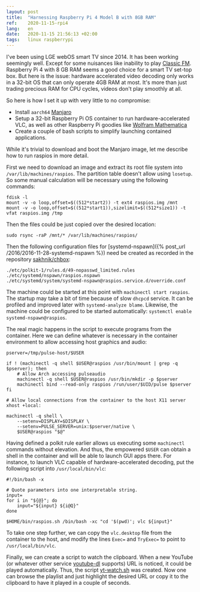 ```yaml
---
layout: post
title:  "Harnessing Raspberry Pi 4 Model B with 8GB RAM"
ref:    2020-11-15-rpi4
lang:   en
date:   2020-11-15 21:56:13 +02:00
tags:   linux raspberrypi
---
```


I've been using LGE webOS smart TV since 2014. It has been working seemingly
well. Except for some nuisances like inability to play
[Classic FM](https://www.classicfm.com).
Raspberry Pi 4 with 8 GB RAM seems a good choice for a smart TV set-top box.
But here is the issue: hardware accelerated video decoding only works
in a 32-bit OS that can only operate 4GB RAM at most. It's more than just trading
precious RAM for CPU cycles, videos don't play smoothly at all.

So here is how I set it up with very little to no compromise:

- Install `aarch64` [Manjaro](https://www.manjaro.org/downloads/arm/raspberry-pi-4/arm8-raspberry-pi-4-xfce/)
- Setup a 32-bit Raspberry Pi OS container to run hardware-accelerated VLC, as well as
other Raspberry Pi goodies like [Wolfram Mathematica](https://www.wolfram.com/mathematica/)
- Create a couple of bash scripts to simplify launching contained applications.

While it's trivial to download and boot the Manjaro image, let me describe
how to run raspios in more detail.

First we need to download an image and extract
its root file system into `/var/lib/machines/raspios`. The partition table doesn't
allow using `losetup`. So some manual calculation will be necessary using the following commands:
```
fdisk -l
mount -v -o loop,offset=$((512*start2)) -t ext4 raspios.img /mnt
mount -v -o loop,offset=$((512*start1)),sizelimit=$((512*size1)) -t vfat raspios.img /tmp
```
Then the files could be just copied over the desired location:
```
sudo rsync -raP /mnt/* /var/lib/machines/raspios/
```

Then the following configuration files for [systemd-nspawn]({% post_url
/2016/2016-11-28-systemd-nspawn %}) need be created as recorded
in the repository [sakhnik/chbox](https://github.com/sakhnik/chbox/tree/rpi4/host):
```
./etc/polkit-1/rules.d/49-nopasswd_limited.rules
./etc/systemd/nspawn/raspios.nspawn
./etc/systemd/system/systemd-nspawn@raspios.service.d/override.conf
```

The machine could be started at this point with `machinectl start raspios`. The startup may take a bit of time because of slow `dhcpcd` service. It can be profiled and improved later with `systemd-analyze blame`. Likewise, the machine could be configured to be started automatically: `systemctl enable systemd-nspawn@raspios`.

The real magic happens in the script to execute programs from the container. Here we can define whatever is necessary in the container environment to allow accessing host graphics and audio:
```
pserver=/tmp/pulse-host/$USER

if ! (machinectl -q shell $USER@raspios /usr/bin/mount | grep -q $pserver); then
    # Allow Arch accessing pulseaudio
    machinectl -q shell $USER@raspios /usr/bin/mkdir -p $pserver
    machinectl bind --read-only raspios /run/user/$UID/pulse $pserver
fi

# Allow local connections from the container to the host X11 server
xhost +local:

machinectl -q shell \
    --setenv=DISPLAY=$DISPLAY \
    --setenv=PULSE_SERVER=unix:$pserver/native \
    $USER@raspios "$@"
```
Having defined a polkit rule earlier allows us executing some `machinectl` commands without elevation. And thus, the empowered `$USER` can obtain a shell in the container and will be able to launch GUI apps there. For instance, to launch VLC capable of hardware-accelerated decoding, put the following script into `/usr/local/bin/vlc`:
```
#!/bin/bash -x

# Quote parameters into one interpretable string.
input=
for i in "${@}"; do
    input="${input} ${i@Q}"
done

$HOME/bin/raspios.sh /bin/bash -xc "cd '$(pwd)'; vlc ${input}"
```

To take one step further, we can copy the `vlc.desktop` file from the container to the host, and modify the lines `Exec=` and `TryExec=` to point to `/usr/local/bin/vlc`.

Finally, we can create a script to watch the clipboard. When a new YouTube (or whatever other service [youtube-dl](https://youtube-dl.org) supports) URL is noticed, it could be played automatically. Thus, the script [yt-watch.sh](https://github.com/sakhnik/chbox/blob/rpi4/bin/yt-watch.sh) was created.
Now one can browse the playlist and just highlight the desired URL or copy it to the clipboard to have it played in a couple of seconds.